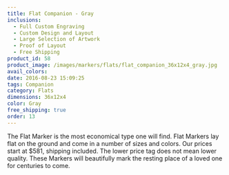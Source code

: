 ```yaml
---
title: Flat Companion - Gray
inclusions:
  - Full Custom Engraving
  - Custom Design and Layout
  - Large Selection of Artwork
  - Proof of Layout
  - Free Shipping
product_id: 58
product_image: /images/markers/flats/flat_companion_36x12x4_gray.jpg
avail_colors: 
date: 2016-08-23 15:09:25
tags: Companion
category: Flats
dimensions: 36x12x4
color: Gray
free_shipping: true
order: 13
---
```

The Flat Marker is the most economical type one will find. Flat Markers lay flat on the ground and come in a number of sizes and colors. Our prices start at $581, shipping included. The lower price tag does not mean lower quality. These Markers will beautifully mark the resting place of a loved one for centuries to come.